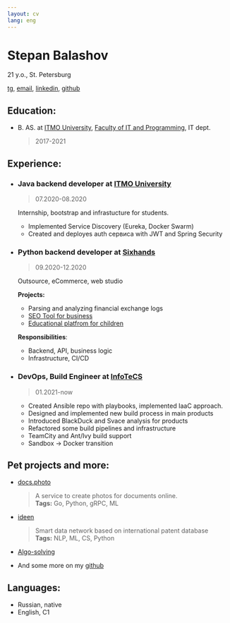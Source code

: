 ```yaml
---
layout: cv
lang: eng
---
```

# Stepan Balashov

21 y.o., St. Petersburg

[tg](https://tg.me/StBalashov), [email](mailto:stbalashov@gmail.com), [linkedin](https://www.linkedin.com/in/stepan-balashov-885a43233/), [github](https://github.com/StBalashov)

## Education:

- B. AS. at [ITMO University](https://en.itmo.ru/), [Faculty of IT and Programming](https://itmo.ru/ru/viewfaculty/7/fakultet_informacionnyh_tehnologiy_i_programmirovaniya.htm), IT dept. 
    >2017-2021

## Experience:

- ### Java backend developer at [ITMO University](https://en.itmo.ru/)

    > 07.2020-08.2020

    Internship, bootstrap and infrastucture for students.

    - Implemented Service Discovery (Eureka, Docker Swarm)
    - Created and deployes auth сервиса with JWT and Spring Security  

- ### Python backend developer at [Sixhands](https://sixhands.co/)
    > 09.2020-12.2020

    Outsource, eCommerce, web studio

    **Projects:**

    - Parsing and analyzing financial exchange logs
    - [SEO Tool for business](localranktracker.com)
    - [Educational platfrom for children](uchisigrai.ru)

    **Responsibilities**:

    - Backend, API, business logic
    - Infrastructure, CI/CD  

- ### DevOps, Build Engineer at [InfoTeCS](https://infotecs.ru/)

    > 01.2021-now

    - Created Ansible repo with playbooks, implemented IaaC approach.
    - Designed and implemented new build process in main products
    - Introduced BlackDuck and Svace analysis for products 
    - Refactored some build pipelines and infrastructure
    - TeamCity and Ant/Ivy build support
    - Sandbox -> Docker transition  

## Pet projects and more:
- [docs.photo](https://docs.photo/)
    > A service to create photos for documents online.  
    **Tags:** Go, Python, gRPC, ML
- [ideen](https://ideen.ai/)
    > Smart data network based on international patent database  
    **Tags:** NLP, ML, CS, Python
- [Algo-solving](https://binarysearch.com/@/StBalashov)
    
- And some more on my [github](https://github.com/StBalashov)

## Languages:
- Russian, native
- English, C1 